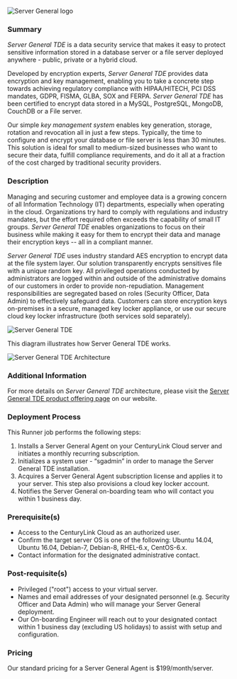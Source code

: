 ![Server General logo](https://www.servergeneral.com/wp-content/uploads/mediapress/server-general-logo.png)

### Summary
*Server General TDE* is a data security service that makes it easy to protect sensitive information stored in a database server or a file server deployed anywhere - public, private or a hybrid cloud. 
 
Developed by encryption experts, *Server General TDE* provides data encryption and key management, enabling you to take a concrete step towards achieving regulatory compliance with HIPAA/HITECH, PCI DSS mandates, GDPR, FISMA, GLBA, SOX and FERPA. *Server General TDE* has been certified to encrypt data stored in a MySQL, PostgreSQL, MongoDB, CouchDB or a File server. 
 
Our simple _key management system_ enables key generation, storage, rotation and revocation all in just a few steps. Typically, the time to configure and encrypt your database or file server is less than 30 minutes. This solution is ideal for small to medium-sized businesses who want to secure their data, fulfill compliance requirements, and do it all at a fraction of the cost charged by traditional security providers.


### Description
Managing and securing customer and employee data is a growing concern of all Information Technology (IT) departments, especially when operating in the cloud. Organizations try hard to comply with regulations and industry mandates, but the effort required often exceeds the capability of small IT groups. *Server General TDE* enables organizations to focus on their business while making it easy for them to encrypt their data and manage their encryption keys -- all in a compliant manner. 
 
*Server General TDE* uses industry standard AES encryption to encrypt data at the file system layer. Our solution transparently encrypts sensitives file with a unique random key. All privileged operations conducted by administrators are logged within and outside of the administrative domains of our customers in order to provide non-repudiation. Management responsibilities are segregated based on roles (Security Officer, Data Admin) to effectively safeguard data. Customers can store encryption keys on-premises in a secure, managed key locker appliance, or use our secure cloud key locker infrastructure (both services sold separately).


![*Server General TDE*](https://www.servergeneral.com/wp-content/uploads/SERVER-GENERAL-TDE-DIAGRAM-2017.jpg)

This diagram illustrates how Server General TDE works.

![*Server General TDE* Architecture](https://www.servergeneral.com/wp-content/uploads/how_does_it_works_TDE_web.jpg)

### Additional Information
For more details on *Server General TDE* architecture, please visit the [Server General TDE product offering page](https://www.servergeneral.com/products/tde/) on our website. 

### Deployment Process
This Runner job performs the following steps:

1. Installs a Server General Agent on your CenturyLink Cloud server and initiates a monthly recurring subscription.
2. Initializes a system user - “sgadmin” in order to manage the Server General TDE installation.
3. Acquires a Server General Agent subscription license and applies it to your server. This step also provisions a cloud key locker account.
4. Notifies the Server General on-boarding team who will contact you within 1 business day.

### Prerequisite(s)
* Access to the CenturyLink Cloud as an authorized user.
* Confirm the target server OS is one of the following: Ubuntu 14.04, Ubuntu 16.04, Debian-7, Debian-8, RHEL-6.x, CentOS-6.x.
* Contact information for the designated administrative contact.
 
### Post-requisite(s)
* Privileged ("root") access to your virtual server.
* Names and email addresses of your designated personnel (e.g. Security Officer and Data Admin) who will manage your Server General deployment.
* Our On-boarding Engineer will reach out to your designated contact within 1 business day (excluding US holidays) to assist with setup and configuration.
 
### Pricing
Our standard pricing for a Server General Agent is $199/month/server. 










